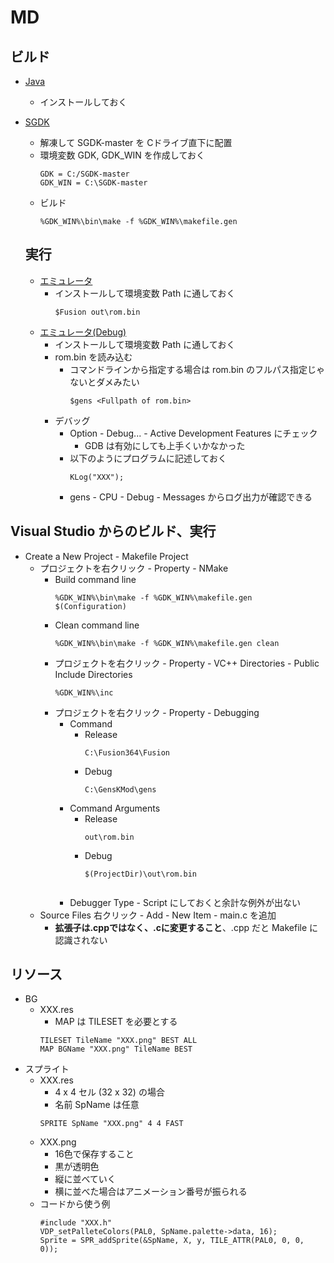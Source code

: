 # MD

## ビルド
- [Java](https://www.java.com/ja/download/ie_manual.jsp)
    - インストールしておく
- [SGDK](https://github.com/Stephane-D/SGDK)
    - 解凍して SGDK-master を Cドライブ直下に配置
    - 環境変数 GDK, GDK_WIN を作成しておく
        ~~~
        GDK = C:/SGDK-master
        GDK_WIN = C:\SGDK-master
        ~~~
    - ビルド
      ~~~
      %GDK_WIN%\bin\make -f %GDK_WIN%\makefile.gen
      ~~~
    
    ## 実行
    - [エミュレータ](https://www.emulator-zone.com/doc.php/genesis/fusion.html)
        - インストールして環境変数 Path に通しておく
            ~~~
            $Fusion out\rom.bin
            ~~~
    - [エミュレータ(Debug)](https://gendev.spritesmind.net/page-gdb.html)
        - インストールして環境変数 Path に通しておく
        - rom.bin を読み込む
            - コマンドラインから指定する場合は rom.bin のフルパス指定じゃないとダメみたい
                ~~~
                $gens <Fullpath of rom.bin>
                ~~~
        - デバッグ
            - Option - Debug... - Active Development Features にチェック
                - GDB は有効にしても上手くいかなかった
            - 以下のようにプログラムに記述しておく
                ~~~
                KLog("XXX");
                ~~~
            - gens - CPU - Debug - Messages からログ出力が確認できる

## Visual Studio からのビルド、実行
- Create a New Project - Makefile Project 
    - プロジェクトを右クリック - Property - NMake
        - Build command line
            ~~~
            %GDK_WIN%\bin\make -f %GDK_WIN%\makefile.gen $(Configuration)
            ~~~
        - Clean command line
            ~~~
            %GDK_WIN%\bin\make -f %GDK_WIN%\makefile.gen clean
            ~~~
        - プロジェクトを右クリック - Property - VC++ Directories - Public Include Directories
            ~~~
            %GDK_WIN%\inc
            ~~~
        - プロジェクトを右クリック - Property - Debugging
            - Command
                - Release
                    ~~~
                    C:\Fusion364\Fusion
                    ~~~
                - Debug
                    ~~~
                    C:\GensKMod\gens
                    ~~~
            - Command Arguments
                - Release
                    ~~~
                    out\rom.bin
                    ~~~
                - Debug 
                    ~~~
                    $(ProjectDir)\out\rom.bin
                ~~~ 
            - Debugger Type - Script にしておくと余計な例外が出ない
     - Source Files 右クリック - Add - New Item - main.c を追加
        - **拡張子は.cppではなく、.cに変更すること**、.cpp だと Makefile に認識されない

## リソース
- BG
    - XXX.res
        - MAP は TILESET を必要とする
        ~~~
        TILESET TileName "XXX.png" BEST ALL
        MAP BGName "XXX.png" TileName BEST
        ~~~
- スプライト
    - XXX.res
        - 4 x 4 セル (32 x 32) の場合
        - 名前 SpName は任意
        ~~~
        SPRITE SpName "XXX.png" 4 4 FAST
        ~~~
    - XXX.png
        - 16色で保存すること
        - 黒が透明色
        - 縦に並べていく
        - 横に並べた場合はアニメーション番号が振られる
    - コードから使う例
        ~~~
        #include "XXX.h"
        VDP_setPalleteColors(PAL0, SpName.palette->data, 16);
        Sprite = SPR_addSprite(&SpName, X, y, TILE_ATTR(PAL0, 0, 0, 0));
        ~~~
<!--
## VS Code からのビルド、実行
-->